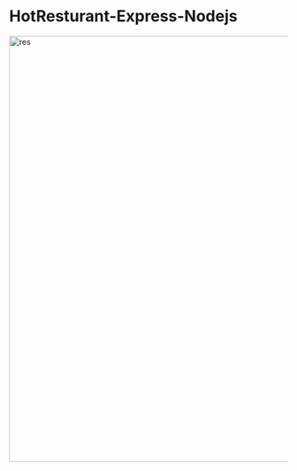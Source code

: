 # HotResturant-Express-Nodejs




<img width="771" alt="res" src="https://user-images.githubusercontent.com/78096972/120221879-6cdbbb80-c23f-11eb-8676-f2d674a21964.PNG">
